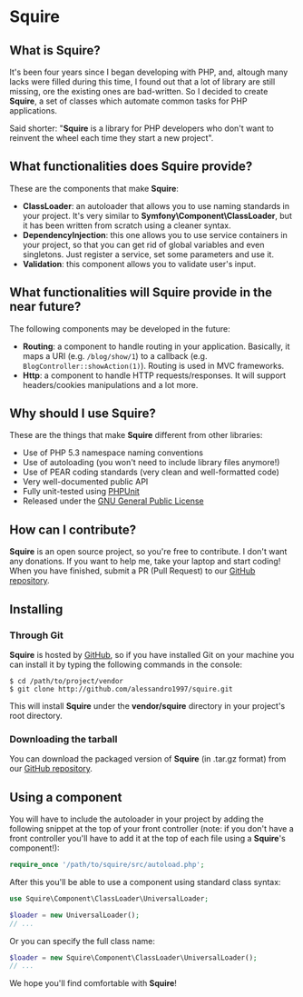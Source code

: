 Squire
======

What is Squire?
---------------

It's been four years since I began developing with PHP, and, altough many lacks
were filled during this time, I found out that a lot of library are still
missing, ore the existing ones are bad-written. So I decided to create
**Squire**, a set of classes which automate common tasks for PHP applications.

Said shorter: "**Squire** is a library for PHP developers who don't want to
reinvent the wheel each time they start a new project".

What functionalities does Squire provide?
-----------------------------------------

These are the components that make **Squire**:

   * 	**ClassLoader**: an autoloader that allows you to use naming standards
   		in your project. It's very similar to **Symfony\Component\ClassLoader**,
   		but it has been written from scratch using a cleaner syntax.
   * 	**DependencyInjection**: this one allows you to use service containers
   		in your project, so that you can get rid of global variables and even
		singletons. Just register a service, set some parameters and use it.
   * 	**Validation**: this component allows you to validate user's input.

What functionalities will Squire provide in the near future?
------------------------------------------------------------

The following components may be developed in the future:

   * 	**Routing**: a component to handle routing in your application.
   		Basically, it maps a URI (e.g. ```/blog/show/1```) to a callback
   		(e.g. ```BlogController::showAction(1)```). Routing is used in MVC
   		frameworks.
   * 	**Http**: a component to handle HTTP requests/responses. It will support
   		headers/cookies manipulations and a lot more.

Why should I use Squire?
------------------------

These are the things that make **Squire** different from other libraries:

   * 	Use of PHP 5.3 namespace naming conventions
   * 	Use of autoloading (you won't need to include library files anymore!)
   * 	Use of PEAR coding standards (very clean and well-formatted code)
   *	Very well-documented public API
   * 	Fully unit-tested using [PHPUnit](http://phpunit.de)
   * 	Released under the
   		[GNU General Public License](http://www.gnu.org/licenses/gpl.txt)

How can I contribute?
---------------------

**Squire** is an open source project, so you're free to contribute. I don't
want any donations. If you want to help me, take your laptop and start coding!
When you have finished, submit a PR (Pull Request) to our
[GitHub repository](http://github.com/alessandro1997/squire).

Installing
----------

### Through Git
**Squire** is hosted by [GitHub](http://github.com), so if you have installed
Git on your machine you can install it by typing the following commands in the
console:

	$ cd /path/to/project/vendor
	$ git clone http://github.com/alessandro1997/squire.git

This will install **Squire** under the **vendor/squire** directory in your
project's root directory.

### Downloading the tarball

You can download the packaged version of **Squire** (in .tar.gz format) from
our [GitHub repository](http://github.com/alessandro1997/squire).

Using a component
-----------------

You will have to include the autoloader in your project by adding the following
snippet at the top of your front controller (note: if you don't have a front
controller you'll have to add it at the top of each file using a **Squire**'s
component!):

```php
require_once '/path/to/squire/src/autoload.php';
```

After this you'll be able to use a component using standard class syntax:

```php
use Squire\Component\ClassLoader\UniversalLoader;

$loader = new UniversalLoader();
// ...
```

Or you can specify the full class name:

```php
$loader = new Squire\Component\ClassLoader\UniversalLoader();
// ...
```

We hope you'll find comfortable with **Squire**!
